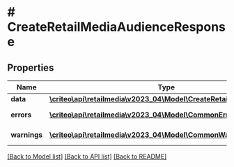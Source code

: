 # # CreateRetailMediaAudienceResponse

## Properties

Name | Type | Description | Notes
------------ | ------------- | ------------- | -------------
**data** | [**\criteo\api\retailmedia\v2023_04\Model\CreateRetailMediaAudience**](CreateRetailMediaAudience.md) |  | [optional]
**errors** | [**\criteo\api\retailmedia\v2023_04\Model\CommonError[]**](CommonError.md) | errors | [optional] [readonly]
**warnings** | [**\criteo\api\retailmedia\v2023_04\Model\CommonWarning[]**](CommonWarning.md) | warnings | [optional] [readonly]

[[Back to Model list]](../../README.md#models) [[Back to API list]](../../README.md#endpoints) [[Back to README]](../../README.md)
